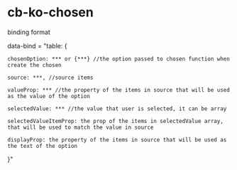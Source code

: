 cb-ko-chosen
============

binding format

data-bind = "table: {

    chosenOption: *** or {***} //the option passed to chosen function when create the chosen

    source: ***, //source items

    valueProp: *** //the property of the items in source that will be used as the value of the option

    selectedValue: *** //the value that user is selected, it can be array

    selectedValueItemProp: the prop of the items in selectedValue array, that will be used to match the value in source

    displayProp: the property of the items in source that will be used as the text of the option

}"
